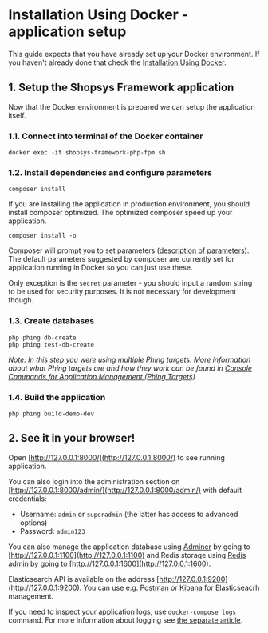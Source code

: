 # Installation Using Docker - application setup

This guide expects that you have already set up your Docker environment.
If you haven't already done that check the [Installation Using Docker](installation-using-docker.md).

## 1. Setup the Shopsys Framework application
Now that the Docker environment is prepared we can setup the application itself.

### 1.1. Connect into terminal of the Docker container
```
docker exec -it shopsys-framework-php-fpm sh
```

### 1.2. Install dependencies and configure parameters
```
composer install
```

If you are installing the application in production environment, you should install composer optimized.
The optimized composer speed up your application.
```
composer install -o
```

Composer will prompt you to set parameters ([description of parameters](native-installation.md#2-install-dependencies-and-configure-parameters)).
The default parameters suggested by composer are currently set for application running in Docker so you can just use these.

Only exception is the `secret` parameter - you should input a random string to be used for security purposes.
It is not necessary for development though.

### 1.3. Create databases
```
php phing db-create
php phing test-db-create
```

*Note: In this step you were using multiple Phing targets.
More information about what Phing targets are and how they work can be found in [Console Commands for Application Management (Phing Targets)](/docs/introduction/console-commands-for-application-management-phing-targets.md)*

### 1.4. Build the application
```
php phing build-demo-dev
```

## 2. See it in your browser!

Open [http://127.0.0.1:8000/](http://127.0.0.1:8000/) to see running application.

You can also login into the administration section on [http://127.0.0.1:8000/admin/](http://127.0.0.1:8000/admin/) with default credentials:
* Username: `admin` or `superadmin` (the latter has access to advanced options)
* Password: `admin123`

You can also manage the application database using [Adminer](https://www.adminer.org) by going to [http://127.0.0.1:1100](http://127.0.0.1:1100)
and Redis storage using [Redis admin](https://github.com/ErikDubbelboer/phpRedisAdmin) by going to [http://127.0.0.1:1600](http://127.0.0.1:1600).

Elasticsearch API is available on the address [http://127.0.0.1:9200](http://127.0.0.1:9200).
You can use e.g. [Postman](https://www.getpostman.com/apps) or [Kibana](https://www.elastic.co/downloads/kibana) for Elasticseacrh management.

If you need to inspect your application logs, use `docker-compose logs` command.
For more information about logging see [the separate article](/docs/introduction/logging.md).